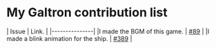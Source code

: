 My Galtron contribution list
============================

| Issue | Link. |
|---------------|
|I made the BGM of this game. | [#89](https://github.com/inureyes/Galtron/issues/89) |
|I made a blink animation for the ship. | [#389](https://github.com/inureyes/Galtron/pull/389) |